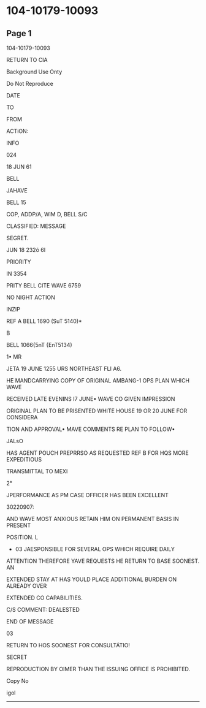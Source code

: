 # 104-10179-10093

## Page 1

104-10179-10093

RETURN TO CIA

Background Use Onty

Do Not Reproduce

DATE

TO

FROM

ACTiON:

INFO

024

18 JUN 61

BELL

JAHAVE

BELL 15

COP, ADDP/A, WiM D, BELL S/C

CLASSIFIED: MESSAGE

SEGRET.

JUN 18 232õ 6I

PRIORITY

IN 3354

PRITY BELL CITE WAVE 6759

NO NIGHT ACTION

INZIP

REF A BELL 1690 (SuT 5140)*

B

BELL 1066{5nT {EnT5134)

1• MR

JETA 19 JUNE 1255 URS NORTHEAST FLI A6.

HE MANDCARRYING COPY OF ORIGINAL AMBANG-1 OPS PLAN WHICH WAVE

RECEIVED LATE EVENINS I7 JUNE• WAVE CO GIVEN IMPRESSION

ORIGINAL PLAN TO BE PRISENTED WHITE HOUSE 19 OR 20 JUNE FOR CONSIDERA

TION AND APPROVAL• MAVE COMMENTS RE PLAN TO FOLLOW•

JALsO

HAS AGENT POUCH PREPRRSO AS REQUESTED REF B FOR HQS MORE EXPEDITIOUS

TRANSMITTAL TO MEXI

2°

JPERFORMANCE AS PM CASE OFFICER HAS BEEN EXCELLENT

30220907:

AND WAVE MOST ANXIOUS RETAIN HIM ON PERMANENT BASIS IN PRESENT

POSITION. L

- 03 JAESPONSIBLE FOR SEVERAL OPS WHICH REQUIRE DAILY

ATTENTION THEREFORE YAVE REQUESTS HE RETURN TO BASE SOONEST. AN

EXTENDED STAY AT HAS YOULD PLACE ADDITIONAL BURDEN ON ALREADY OVER

EXTENDED CO CAPABILITIES.

C/S COMMENT: DEALESTED

END OF MESSAGE

03

RETURN TO HOS SOONEST FOR CONSULTÁTIO!

SECRET

REPRODUCTION BY OIMER THAN THE ISSUING OFFICE IS PROHIBITED.

Copy No

igol

---

